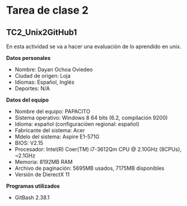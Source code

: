 # Tarea de clase 2
## TC2_Unix2GitHub1
En esta actividad se va a hacer una evaluación de lo aprendido en unix.

**Datos personales**
- Nombre: Dayan Ochoa Oviedeo
- Ciudad de origen: Loja
- Idiomas: Español, Inglés
- Deportes: N/A

**Datos del equipo**
- Nombre del equipo: PAPACITO
- Sistema operativo: Windows 8 64 bits (6.2, compilación 9200)
- Idioma: español (configuracióen regional: español)
- Fabricante del sistema: Acer
- Mdelo del sistema: Aspire E1-571G
- BIOS: V2.15
- Procesador: Intel(R) Coer(TM) i7-3612Qm CPU @ 2.10GHz (8CPUs), ~2.1GHz
- Memoria: 8192MB RAM
- Archivo de paginación: 5695MB usados, 7175MB disponibles
- Versión de DierectX 11

**Programas utilizados**
- GitBash 2.38.1

